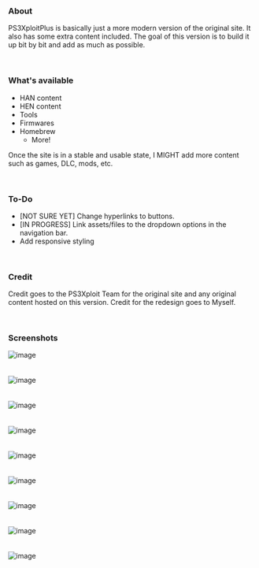 ### About
PS3XploitPlus is basically just a more modern version of the original site. It also has some extra content included. The goal of this version is to build it up bit by bit and add as much as possible.

<br>  

### What's available
- HAN content
- HEN content
- Tools
- Firmwares
- Homebrew
  + More!

Once the site is in a stable and usable state, I MIGHT add more content such as games, DLC, mods, etc.

<br>  

### To-Do
- [NOT SURE YET] Change hyperlinks to buttons.
- [IN PROGRESS] Link assets/files to the dropdown options in the navigation bar.
- Add responsive styling

<br>  

### Credit
Credit goes to the PS3Xploit Team for the original site and any original content hosted on this version. Credit for the redesign goes to Myself.

<br>  

### Screenshots
![image](https://github.com/user-attachments/assets/5bad2156-7d89-4b94-bafb-d5e60bbd8d81)  
<br>  
![image](https://github.com/user-attachments/assets/039804f0-48c6-4c5d-9ffe-7fda98abc41c)  
<br>  
![image](https://github.com/user-attachments/assets/9e27212d-5f6a-46c3-a255-e075867309f8)  
<br>  
![image](https://github.com/user-attachments/assets/56307dc0-3538-45f9-90c8-468314937db2)  
<br>  
![image](https://github.com/user-attachments/assets/7bed5179-89eb-452d-805d-afba0cde1b79)  
<br>  
![image](https://github.com/user-attachments/assets/2b77e8a5-e471-4663-8f9b-0eb1f94f84d2)  
<br>  
![image](https://github.com/user-attachments/assets/de50d9e2-973d-48bd-9063-f0c64cc6241f)  
<br>  
![image](https://github.com/user-attachments/assets/0558da07-accf-4b2b-8cf8-3696d4808cde)  
<br>  
![image](https://github.com/user-attachments/assets/5b7268d9-cd33-4d3f-8339-9e4efdb5bbcb)  
